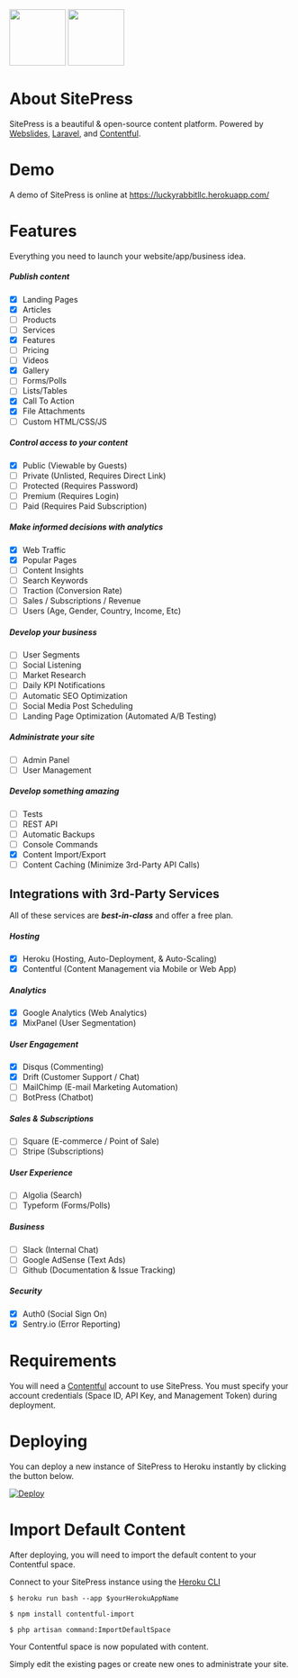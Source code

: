 <div><img src="https://images.contentful.com/x5o3atz1wqhm/2PWSbcsefYImQyMuqcIuGi/5efaa2c98a4819ef729885a7c3aa381c/App_Icon_2x.png" width="100">
<img src="http://www.luckyrabbit.info/images/lr-logo.png" width="100">
</div>

# About SitePress
SitePress is a beautiful &amp; open-source content platform. Powered by [Webslides](https://github.com/webslides/webslides/), [Laravel](https://laravel.com), and [Contentful](https://contentful.com).

# Demo
A demo of SitePress is online at https://luckyrabbitllc.herokuapp.com/

# Features 
Everything you need to launch your website/app/business idea.

##### Publish content
* [x] Landing Pages
* [x] Articles
* [ ] Products
* [ ] Services
* [x] Features
* [ ] Pricing
* [ ] Videos
* [x] Gallery
* [ ] Forms/Polls
* [ ] Lists/Tables
* [x] Call To Action
* [x] File Attachments
* [ ] Custom HTML/CSS/JS

##### Control access to your content
* [x] Public (Viewable by Guests)
* [ ] Private (Unlisted, Requires Direct Link)
* [ ] Protected (Requires Password)
* [ ] Premium (Requires Login)
* [ ] Paid (Requires Paid Subscription)
 
##### Make informed decisions with analytics
* [x] Web Traffic
* [x] Popular Pages
* [ ] Content Insights
* [ ] Search Keywords
* [ ] Traction (Conversion Rate)
* [ ] Sales / Subscriptions / Revenue
* [ ] Users (Age, Gender, Country, Income, Etc)

##### Develop your business
* [ ] User Segments
* [ ] Social Listening
* [ ] Market Research
* [ ] Daily KPI Notifications
* [ ] Automatic SEO Optimization
* [ ] Social Media Post Scheduling
* [ ] Landing Page Optimization (Automated A/B Testing)

##### Administrate your site
* [ ] Admin Panel
* [ ] User Management

##### Develop something amazing
* [ ] Tests
* [ ] REST API
* [ ] Automatic Backups
* [ ] Console Commands
* [x] Content Import/Export
* [ ] Content Caching (Minimize 3rd-Party API Calls)

## Integrations with 3rd-Party Services
All of these services are ***best-in-class*** and offer a free plan.

##### Hosting
* [x] Heroku (Hosting, Auto-Deployment, & Auto-Scaling)
* [x] Contentful (Content Management via Mobile or Web App)
##### Analytics
* [x] Google Analytics (Web Analytics)
* [x] MixPanel (User Segmentation)
##### User Engagement
* [x] Disqus (Commenting)
* [x] Drift (Customer Support / Chat)
* [ ] MailChimp (E-mail Marketing Automation)
* [ ] BotPress (Chatbot)
##### Sales & Subscriptions
* [ ] Square (E-commerce / Point of Sale)
* [ ] Stripe (Subscriptions)
##### User Experience
* [ ] Algolia (Search)
* [ ] Typeform (Forms/Polls)
##### Business
* [ ] Slack (Internal Chat)
* [ ] Google AdSense (Text Ads)
* [ ] Github (Documentation & Issue Tracking)
##### Security
* [x] Auth0 (Social Sign On)
* [x] Sentry.io (Error Reporting)

# Requirements
You will need a [Contentful](https://contentful.com) account to use SitePress. You must specify your account credentials (Space ID, API Key, and Management Token) during deployment.

# Deploying
You can deploy a new instance of SitePress to Heroku instantly by clicking the button below.

[![Deploy](https://www.herokucdn.com/deploy/button.svg)](https://heroku.com/deploy?template=https://github.com/luckyrabbitllc/SitePress)

# Import Default Content
After deploying, you will need to import the default content to your Contentful space. 

Connect to your SitePress instance using the [Heroku CLI](https://devcenter.heroku.com/articles/heroku-cli)

```
$ heroku run bash --app $yourHerokuAppName
```

```
$ npm install contentful-import
```

```
$ php artisan command:ImportDefaultSpace
```

Your Contentful space is now populated with content.

Simply edit the existing pages or create new ones to administrate your site.